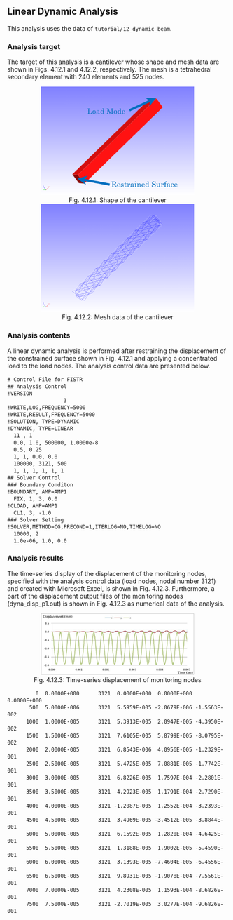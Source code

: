 ## Linear Dynamic Analysis

This analysis uses the data of `tutorial/12_dynamic_beam`.

### Analysis target

The target of this analysis is a cantilever whose shape and mesh data are shown in Figs. 4.12.1 and 4.12.2, respectively. The mesh is a tetrahedral secondary element with 240 elements and 525 nodes.

<div style="text-align: center;">
<img src="./media/tutorial12_01.png" width="350px"><br>
Fig. 4.12.1: Shape of the cantilever
</div>

<div style="text-align: center;">
<img src="./media/tutorial12_02.png" width="350px"><br>
Fig. 4.12.2: Mesh data of the cantilever
</div>

### Analysis contents

A linear dynamic analysis is performed after restraining the displacement of the constrained surface shown in Fig. 4.12.1 and applying a concentrated load to the load nodes. The analysis control data are presented below.

```
# Control File for FISTR
## Analysis Control
!VERSION
                  3
!WRITE,LOG,FREQUENCY=5000
!WRITE,RESULT,FREQUENCY=5000
!SOLUTION, TYPE=DYNAMIC
!DYNAMIC, TYPE=LINEAR
  11 , 1
  0.0, 1.0, 500000, 1.0000e-8
  0.5, 0.25
  1, 1, 0.0, 0.0
  100000, 3121, 500
  1, 1, 1, 1, 1, 1
## Solver Control
### Boundary Conditon
!BOUNDARY, AMP=AMP1
  FIX, 1, 3, 0.0
!CLOAD, AMP=AMP1
  CL1, 3, -1.0
### Solver Setting
!SOLVER,METHOD=CG,PRECOND=1,ITERLOG=NO,TIMELOG=NO
  10000, 2
  1.0e-06, 1.0, 0.0
```

### Analysis results

The time-series display of the displacement of the monitoring nodes, specified with the analysis control data (load nodes, nodal number 3121) and created with Microsoft Excel, is shown in Fig. 4.12.3. Furthermore, a part of the displacement output files of the monitoring nodes (dyna\_disp\_p1.out) is shown in Fig. 4.12.3 as numerical data of the analysis.

<div style="text-align: center;">
<img src="./media/tutorial12_03.png" width="350px"><br>
Fig. 4.12.3: Time-series displacement of monitoring nodes
</div>

```
         0  0.0000E+000      3121  0.0000E+000  0.0000E+000  0.0000E+000
       500  5.0000E-006      3121  5.5959E-005 -2.0679E-006 -1.5563E-002
      1000  1.0000E-005      3121  5.3913E-005  2.0947E-005 -4.3950E-002
      1500  1.5000E-005      3121  7.6105E-005  5.8799E-005 -8.0795E-002
      2000  2.0000E-005      3121  6.8543E-006  4.0956E-005 -1.2329E-001
      2500  2.5000E-005      3121  5.4725E-005  7.0881E-005 -1.7742E-001
      3000  3.0000E-005      3121  6.8226E-005  1.7597E-004 -2.2801E-001
      3500  3.5000E-005      3121  4.2923E-005  1.1791E-004 -2.7290E-001
      4000  4.0000E-005      3121 -1.2087E-005  1.2552E-004 -3.2393E-001
      4500  4.5000E-005      3121  3.4969E-005 -3.4512E-005 -3.8844E-001
      5000  5.0000E-005      3121  6.1592E-005  1.2820E-004 -4.6425E-001
      5500  5.5000E-005      3121  1.3188E-005  1.9002E-005 -5.4590E-001
      6000  6.0000E-005      3121  3.1393E-005 -7.4604E-005 -6.4556E-001
      6500  6.5000E-005      3121  9.8931E-005 -1.9078E-004 -7.5561E-001
      7000  7.0000E-005      3121  4.2308E-005  1.1593E-004 -8.6826E-001
      7500  7.5000E-005      3121 -2.7019E-005  3.0277E-004 -9.6826E-001
```


